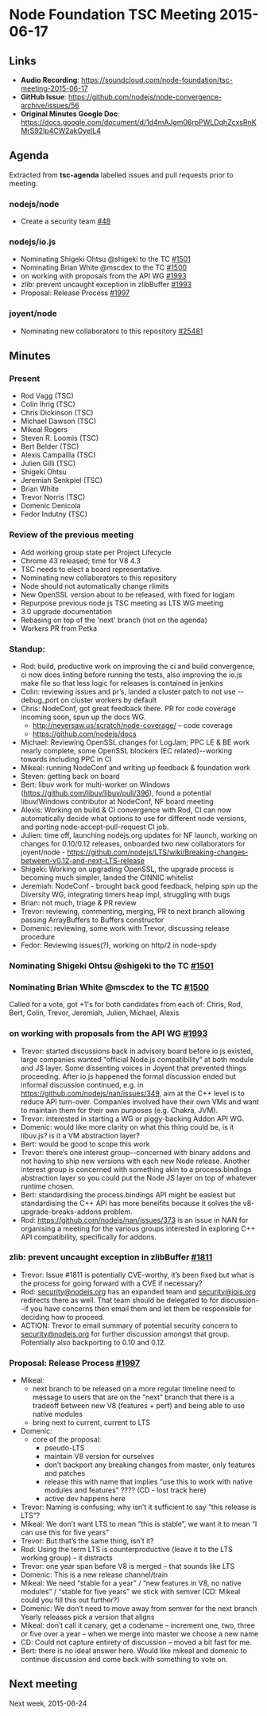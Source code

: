 # Node Foundation TSC Meeting 2015-06-17

## Links

* **Audio Recording**: https://soundcloud.com/node-foundation/tsc-meeting-2015-06-17
* **GitHub Issue**: https://github.com/nodejs/node-convergence-archive/issues/56
* **Original Minutes Google Doc**: https://docs.google.com/document/d/1d4mAJgm06rpPWLDqhZcxsRnKMrS92Ip4CW2akOyeIL4

## Agenda

Extracted from **tsc-agenda** labelled issues and pull requests prior to meeting.

### nodejs/node

* Create a security team [#48](https://github.com/nodejs/node-convergence-archive/issues/48)

### nodejs/io.js

* Nominating Shigeki Ohtsu @shigeki to the TC [#1501](https://github.com/nodejs/io.js/issues/1501)
* Nominating Brian White @mscdex to the TC [#1500](https://github.com/nodejs/io.js/issues/1500)
* on working with proposals from the API WG [#1993](https://github.com/nodejs/io.js/issues/1993)
* zlib: prevent uncaught exception in zlibBuffer [#1993](https://github.com/nodejs/io.js/issues/1811)
* Proposal: Release Process [#1997](https://github.com/nodejs/io.js/issues/1997)

### joyent/node

* Nominating new collaborators to this repository [#25481](https://github.com/joyent/node/issues/25481)

## Minutes

### Present

* Rod Vagg (TSC)
* Colin Ihrig (TSC)
* Chris Dickinson (TSC)
* Michael Dawson (TSC)
* Mikeal Rogers
* Steven R. Loomis (TSC)
* Bert Belder (TSC)
* Alexis Campailla (TSC)
* Julien Gilli (TSC)
* Shigeki Ohtsu
* Jeremiah Senkpiel (TSC)
* Brian White
* Trevor Norris (TSC)
* Domenic Denicola
* Fedor Indutny (TSC)

### Review of the previous meeting

* Add working group state per Project Lifecycle
* Chrome 43 released; time for V8 4.3
* TSC needs to elect a board representative.
* Nominating new collaborators to this repository
* Node should not automatically change rlimits
* New OpenSSL version about to be released, with fixed for logjam
* Repurpose previous node.js TSC meeting as LTS WG meeting
* 3.0 upgrade documentation
* Rebasing on top of the 'next' branch (not on the agenda)
* Workers PR from Petka

### Standup:

* Rod: build, productive work on improving the ci and build convergence, ci now does linting before running the tests, also improving the io.js make file so that less logic for releases is contained in jenkins
* Colin: reviewing issues and pr’s, landed a cluster patch to not use --debug_port on cluster workers by default
* Chris: NodeConf, got great feedback there. PR for code coverage incoming soon, spun up the docs WG.
  * http://neversaw.us/scratch/node-coverage/ – code coverage
  * https://github.com/nodejs/docs
* Michael: Reviewing OpenSSL changes for LogJam; PPC LE & BE work nearly complete, some OpenSSL blockers (EC related)--working towards including PPC in CI
* Mikeal: running NodeConf and writing up feedback & foundation work
* Steven: getting back on board
* Bert: libuv work for multi-worker on Windows (https://github.com/libuv/libuv/pull/396), found a potential libuv/Windows contributor at NodeConf, NF board meeting
* Alexis: Working on build & CI convergence with Rod, CI can now automatically decide what options to use for different node versions, and porting node-accept-pull-request CI job.
* Julien: time off, launching nodejs.org updates for NF launch, working on changes for 0.10/0.12 releases, onboarded two new collaborators for joyent/node - https://github.com/nodejs/LTS/wiki/Breaking-changes-between-v0.12-and-next-LTS-release
* Shigeki: Working on upgrading OpenSSL, the upgrade process is becoming much simpler, landed the CINNIC whitelist
* Jeremiah: NodeConf - brought back good feedback, helping spin up the Diversity WG, integrating timers heap impl, struggling with bugs
* Brian: not much, triage & PR review
* Trevor: reviewing, commenting, merging, PR to next branch allowing passing ArrayBuffers to Buffers constructor
* Domenic: reviewing, some work with Trevor, discussing release procedure
* Fedor: Reviewing issues(?), working on http/2 in node-spdy

### Nominating Shigeki Ohtsu @shigeki to the TC [#1501](https://github.com/nodejs/io.js/issues/1501)
### Nominating Brian White @mscdex to the TC [#1500](https://github.com/nodejs/io.js/issues/1500)

Called for a vote, got +1's for both candidates from each of: Chris, Rod, Bert, Colin, Trevor, Jeremiah, Julien, Michael, Alexis

### on working with proposals from the API WG [#1993](https://github.com/nodejs/io.js/issues/1993)

* Trevor: started discussions back in advisory board before io.js existed, large companies wanted “official Node.js compatibility” at both module and JS layer. Some dissenting voices in Joyent that prevented things proceeding. After io.js happened the formal discussion ended but informal discussion continued, e.g. in https://github.com/nodejs/nan/issues/349, aim at the C++ level is to reduce API turn-over. Companies involved have their own VMs and want to maintain them for their own purposes (e.g. Chakra, JVM).
* Trevor: interested in starting a WG or piggy-backing Addon API WG.
* Domenic: would like more clarity on what this thing could be, is it libuv.js? is it a VM abstraction layer?
* Bert: would be good to scope this work
* Trevor: there’s one interest group--concerned with binary addons and not having to ship new versions with each new Node release. Another interest group is concerned with something akin to a process.bindings abstraction layer so you could put the Node JS layer on top of whatever runtime chosen.
* Bert: standardising the process.bindings API might be easiest but standardising the C++ API has more beneifits because it solves the v8-upgrade-breaks-addons problem.
* Rod: https://github.com/nodejs/nan/issues/373 is an issue in NAN for organising a meeting for the various groups interested in exploring C++ API compatibility, specifically for addons.

### zlib: prevent uncaught exception in zlibBuffer [#1811](https://github.com/nodejs/io.js/issues/1811)

* Trevor: Issue #1811 is potentially CVE-worthy, it’s been fixed but what is the process for going forward with a CVE if necessary?
* Rod: security@nodejs.org has an expanded team and security@iojs.org redirects there as well. That team should be delegated to for discussion--if you have concerns then email them and let them be responsible for deciding how to proceed.
* ACTION: Trevor to email summary of potential security concern to security@nodejs.org for further discussion amongst that group. Potentially also backporting to 0.10 and 0.12.

### Proposal: Release Process [#1997](https://github.com/nodejs/io.js/issues/1997)

* Mikeal:
  - next branch to be released on a more regular timeline
need to message to users that are on the “next” branch that there is a tradeoff between new V8 (features + perf) and being able to use native modules
  - bring next to current, current to LTS
* Domenic:
  - core of the proposal:
    - pseudo-LTS
    - maintain V8 version for ourselves
    - don’t backport any breaking changes from master, only features and patches
    - release this with name that implies “use this to work with native modules and features” ???? (CD - lost track here)
    - active dev happens here
* Trevor: Naming is confusing; why isn’t it sufficient to say “this release is LTS”?
* Mikeal: We don’t want LTS to mean “this is stable”, we want it to mean “I can use this for five years”
* Trevor: But that’s the same thing, isn’t it?
* Rod: Using the term LTS is counterproductive (leave it to the LTS working group) – it distracts
* Trevor: one year span before V8 is merged – that sounds like LTS
* Domenic: This is a new release channel/train
* Mikeal: We need “stable for a year” / “new features in V8, no native modules” / “stable for five years”
  we stick with semver
  (CD: Mikeal could you fill this out further?)
* Domenic: We don’t need to move away from semver for the next branch
Yearly releases pick a version that aligns
* Mikeal: don’t call it canary, get a codename – increment one, two, three or five over a year – when we merge into master we choose a new name
* CD: Could not capture entirety of discussion – moved a bit fast for me.
* Bert: there is no ideal answer here. Would like mikeal and domenic to continue discussion and come back with something to vote on.

## Next meeting

Next week, 2015-06-24
